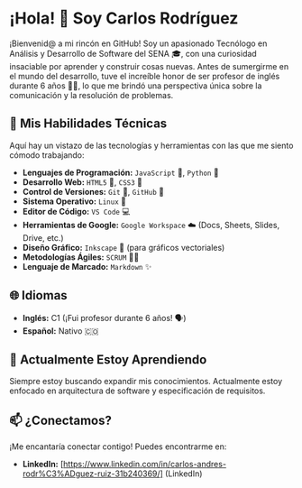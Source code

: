 # ¡Hola! 👋 Soy Carlos Rodríguez

¡Bienvenid@ a mi rincón en GitHub! Soy un apasionado Tecnólogo en Análisis y Desarrollo de Software del SENA 🎓, con una curiosidad insaciable por aprender y construir cosas nuevas. Antes de sumergirme en el mundo del desarrollo, tuve el increíble honor de ser profesor de inglés durante 6 años 👨‍🏫, lo que me brindó una perspectiva única sobre la comunicación y la resolución de problemas.

## 🚀 Mis Habilidades Técnicas

Aquí hay un vistazo de las tecnologías y herramientas con las que me siento cómodo trabajando:

* **Lenguajes de Programación:** `JavaScript` 💛, `Python` 🐍
* **Desarrollo Web:** `HTML5` 🧱, `CSS3` 🎨
* **Control de Versiones:** `Git` 🔧, `GitHub` 🐙
* **Sistema Operativo:** `Linux` 🐧
* **Editor de Código:** `VS Code` 💻
* **Herramientas de Google:** `Google Workspace` ☁️ (Docs, Sheets, Slides, Drive, etc.)
* **Diseño Gráfico:** `Inkscape` 🎨 (para gráficos vectoriales)
* **Metodologías Ágiles:** `SCRUM` 🏃‍♂️
* **Lenguaje de Marcado:** `Markdown` ✨

## 🌐 Idiomas

* **Inglés:** C1 (¡Fui profesor durante 6 años! 🗣️)
* **Español:** Nativo 🇨🇴

## 🌱 Actualmente Estoy Aprendiendo

Siempre estoy buscando expandir mis conocimientos. Actualmente estoy enfocado en arquitectura de software y especificación de requisitos.

## 📫 ¿Conectamos?

¡Me encantaría conectar contigo! Puedes encontrarme en:

* **LinkedIn:** [https://www.linkedin.com/in/carlos-andres-rodr%C3%ADguez-ruiz-31b240369/] (LinkedIn)


